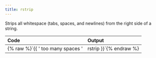 ```yaml
---
title: rstrip
---
```


Strips all whitespace (tabs, spaces, and newlines) from the right side of a string.

| Code                                                   | Output             |
|:-------------------------------------------------------|:-------------------|
| {% raw %}`{{ '   too many spaces   ' | rstrip }}`{% endraw %}     | `"too many spaces   "` |
